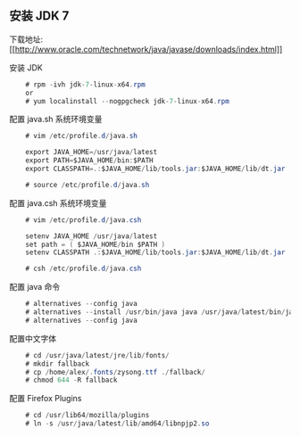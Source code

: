## 安装 JDK 7 ##

下载地址:[[http://www.oracle.com/technetwork/java/javase/downloads/index.html]]

安装 JDK

```java
    # rpm -ivh jdk-7-linux-x64.rpm
    or
    # yum localinstall --nogpgcheck jdk-7-linux-x64.rpm
```

配置 java.sh 系统环境变量

```java
    # vim /etc/profile.d/java.sh

    export JAVA_HOME=/usr/java/latest
    export PATH=$JAVA_HOME/bin:$PATH
    export CLASSPATH=.:$JAVA_HOME/lib/tools.jar:$JAVA_HOME/lib/dt.jar

    # source /etc/profile.d/java.sh
```

配置 java.csh 系统环境变量

```java
    # vim /etc/profile.d/java.csh

    setenv JAVA_HOME /usr/java/latest
    set path = ( $JAVA_HOME/bin $PATH )
    setenv CLASSPATH .:$JAVA_HOME/lib/tools.jar:$JAVA_HOME/lib/dt.jar

    # csh /etc/profile.d/java.csh
```

配置 java 命令

```java
    # alternatives --config java
    # alternatives --install /usr/bin/java java /usr/java/latest/bin/java * (编号+1)
    # alternatives --config java
```

配置中文字体

```java
    # cd /usr/java/latest/jre/lib/fonts/
    # mkdir fallback
    # cp /home/alex/.fonts/zysong.ttf ./fallback/
    # chmod 644 -R fallback
```

配置 Firefox Plugins

```java
    # cd /usr/lib64/mozilla/plugins
    # ln -s /usr/java/latest/lib/amd64/libnpjp2.so
```
